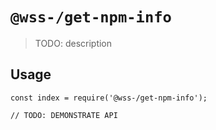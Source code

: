 # `@wss-/get-npm-info`

> TODO: description

## Usage

```
const index = require('@wss-/get-npm-info');

// TODO: DEMONSTRATE API
```
